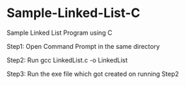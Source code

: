 # Sample-Linked-List-C
Sample Linked List Program using C

Step1: Open Command Prompt in the same directory

Step2: Run gcc LinkedList.c -o LinkedList

Step3: Run the exe file which got created on running Step2
